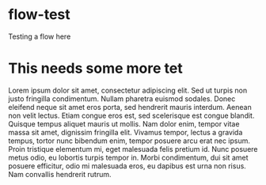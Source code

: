 # flow-test
Testing a flow here

# This needs some more tet
Lorem ipsum dolor sit amet, consectetur adipiscing elit. Sed ut turpis non justo fringilla condimentum. Nullam pharetra euismod sodales. Donec eleifend neque sit amet eros porta, sed hendrerit mauris interdum. Aenean non velit lectus. Etiam congue eros est, sed scelerisque est congue blandit. Quisque tempus aliquet mauris ut mollis. Nam dolor enim, tempor vitae massa sit amet, dignissim fringilla elit. Vivamus tempor, lectus a gravida tempus, tortor nunc bibendum enim, tempor posuere arcu erat nec ipsum. Proin tristique elementum mi, eget malesuada felis pretium id. Nunc posuere metus odio, eu lobortis turpis tempor in. Morbi condimentum, dui sit amet posuere efficitur, odio mi malesuada eros, eu dapibus est urna non risus. Nam convallis hendrerit rutrum.
